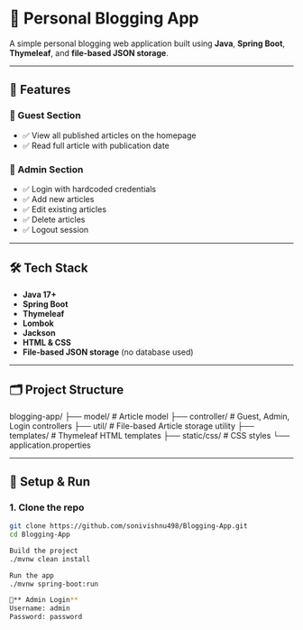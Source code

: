 # 📝 Personal Blogging App

A simple personal blogging web application built using **Java**, **Spring Boot**, **Thymeleaf**, and **file-based JSON storage**.

---

## 🚀 Features

### 👥 Guest Section
- ✅ View all published articles on the homepage
- ✅ Read full article with publication date

### 🔐 Admin Section
- ✅ Login with hardcoded credentials
- ✅ Add new articles
- ✅ Edit existing articles
- ✅ Delete articles
- ✅ Logout session

---

## 🛠️ Tech Stack

- **Java 17+**
- **Spring Boot**
- **Thymeleaf**
- **Lombok**
- **Jackson**
- **HTML & CSS**
- **File-based JSON storage** (no database used)

---

## 🗂 Project Structure

blogging-app/
├── model/ # Article model
├── controller/ # Guest, Admin, Login controllers
├── util/ # File-based Article storage utility
├── templates/ # Thymeleaf HTML templates
├── static/css/ # CSS styles
└── application.properties


---

## 🔧 Setup & Run

### 1. Clone the repo
```bash
git clone https://github.com/sonivishnu498/Blogging-App.git
cd Blogging-App

Build the project
./mvnw clean install

Run the app
./mvnw spring-boot:run

🔑** Admin Login**
Username: admin
Password: password

